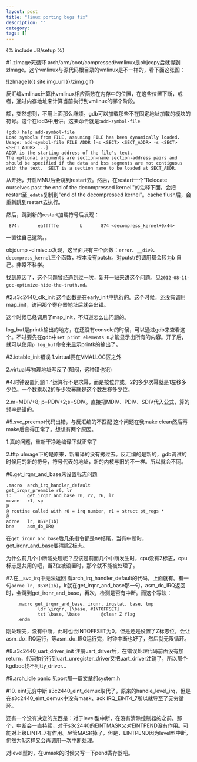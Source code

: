 ```yaml
---
layout: post
title: "linux porting bugs fix"
description: ""
category: 
tags: []
---
```

{% include JB/setup %}

#1.zImage死循环
arch/arm/boot/compressed/vmlinux是objcopy后就得到zImage。这个vmlinux与源代码根目录的vmlinux是不一样的，看下面这张图：

![zImage]({{ site.img_url }}/zimg.gif)

反汇编vmlinux计算出vmlinux相应函数在内存中的位置，在这些位置下断，或者，通过内存地址来计算当前执行到vmlinux的哪个阶段。

额，突然想到，不用上面那么麻烦。gdb可以加载那些不在固定地址加载的模块的符号。这个在ldd3中用讲。这条命令就是:`add-symbol-file`

    (gdb) help add-symbol-file
    Load symbols from FILE, assuming FILE has been dynamically loaded.
    Usage: add-symbol-file FILE ADDR [-s <SECT> <SECT_ADDR> -s <SECT> <SECT_ADDR> ...]
    ADDR is the starting address of the file's text.
    The optional arguments are section-name section-address pairs and
    should be specified if the data and bss segments are not contiguous
    with the text.  SECT is a section name to be loaded at SECT_ADDR.

从开始，开启MMU后会跳到restart去。然后，在restart一个"Relocate ourselves past the end of the decompressed kernel."的注释下面，会把restart至`_edata`复制到"end of the decompressed kernel"。cache flush后，会重新跳到restart去执行。

然后，跳到新的restart加载符号后发现：

     874:       eafffffe        b       874 <decompress_kernel+0x44>

一直往自己这跳。。


objdump -d misc.o发现，这里面只有三个函数：`error`、`__div0`、`decompress_kernel`三个函数，根本没有putstr。对putstr的调用都会转为b 自己。非常不科学。

找到原因了，这个问题曾经遇到过一次，新开一贴来讲这个问题。见`2012-08-11-gcc-optimize-hide-the-truth.md`。

#2.s3c2440_clk_init
这个函数是在early_init中执行的。这个时候，还没有调用map_init，访问那个寄存器地址后就会出错。

这个时候已经调用了map_init，不知道怎么出问题的。

log_buf是printk输出的地方，在还没有console的时候，可以通过gdb来查看这个。不过要先在gdb中`set print elements 0`才能显示出所有的内容。开了后，就可以使用`p log_buf`命令来显示printk的输出了。

#3.iotable_init错误
1.virtual要在VMALLOC区之外

2.virtual与物理地址写反了(郁闷，这种错也犯)

#4.时钟设置问题
1.`^`运算行不是求幂，而是按位异或。2的多少次幂就是1左移多少位。一个数乘以2的多少次幂就是这个数左移多少位。

2.m=MDIV+8; p=PDIV+2;s=SDIV。直接把MDIV、PDIV、SDIV代入公式，算的频率是错的。

#5.svc_preempt代码出错，与反汇编的不匹配
这个问题在我make clean然后再make后变得正常了。想想有两个原因。

1.真的问题，重新干净地编译下就正常了

2.tftp uImage下的是原来，新编译的没有拷过去。反汇编的是新的，gdb调试的时候用的新的符号，符号代表的地址，新的内核与旧的不一样。所以就会不同。

#6.get_irqnr_and_base未设置标志问题

    .macro  arch_irq_handler_default
    get_irqnr_preamble r6, lr
    1:      get_irqnr_and_base r0, r2, r6, lr
    movne   r1, sp
    @
    @ routine called with r0 = irq number, r1 = struct pt_regs *
    @
    adrne   lr, BSYM(1b)
    bne     asm_do_IRQ

在`get_irqnr_and_base`后几条指令都是ne结尾，当有中断时，get_irqnr_and_base要清除Z标志。

为什么前几个中断能处理呢？应该是前面几个中断发生时，cpu没有Z标志，cpu标志是共用的吧，当Z位被设置时，那个就不能被处理了。

#7.在__svc_irq中无法返回
看arch_irq_handler_default的代码，上面就有。有一句`adrne lr, BSYM(1b)`，lr就在get_irqnr_and_base那一句，asm_do_IRQ返回时，会跳到get_irqnr_and_base，再次，检测是否有中断。而这个写法：

        .macro get_irqnr_and_base, irqnr, irqstat, base, tmp
                ldr \irqnr, [\base, #INTOFFSET]
                tst \base, \base        @clear Z flag
        .endm

刚处理完，没有中断，此时也会INTOFFSET为0。但是还是设置了Z标志位。会让asm_do_IRQ运行，等asm_do_IRQ运行完，时钟中断也好了，然后就无限循环。

#8.s3c2440_uart_driver_init
注册uart_driver后，在错误处理代码前面没有加return，代码执行行到uart_unregister_driver又把uart_driver注销了，所以那个kgdboc找不到tty_driver...

#9.arch_idle panic
见port那一篇文章的system.h

#10. eint无穷中断
s3c2440_eint_demux取代了，原来的handle_level_irq，但是在s3c2440_eint_demux中没有mask、ack IRQ_EINT4_7所以就导至了无穷循环。

还有一个没有决定的东西是：对于level型中断，在没有清除控制器的之前。那个，中断会一直持续，对于s3c2440的EINTMASK又对EINTPEND没有作用。可能对上级EINT4_7有作用。尽管MASK掉了，但是，EINTPEND因为level型中断，仍然为1.这样又会再调用一次中断处理。

对level型的，在umask的时候又写一下pend寄存器吧。
